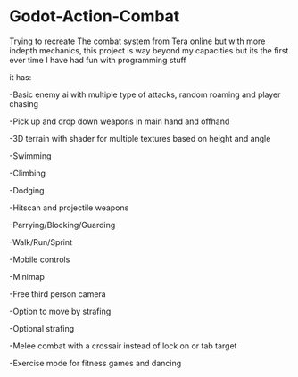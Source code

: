 # Godot-Action-Combat
Trying to recreate The combat system from Tera online but with more indepth mechanics, this project is way beyond my capacities but its the first ever time I have had fun with programming stuff

it has: 

-Basic enemy ai with multiple type of attacks, random roaming and player chasing 

-Pick up and drop down weapons in main hand and offhand 

-3D terrain with shader for multiple textures based on height and angle 

-Swimming

-Climbing

-Dodging

-Hitscan and projectile weapons

-Parrying/Blocking/Guarding

-Walk/Run/Sprint

-Mobile controls

-Minimap

-Free third person camera

-Option to move by strafing

-Optional strafing

-Melee combat with a crossair instead of lock on or tab target

-Exercise mode for fitness games and dancing 
